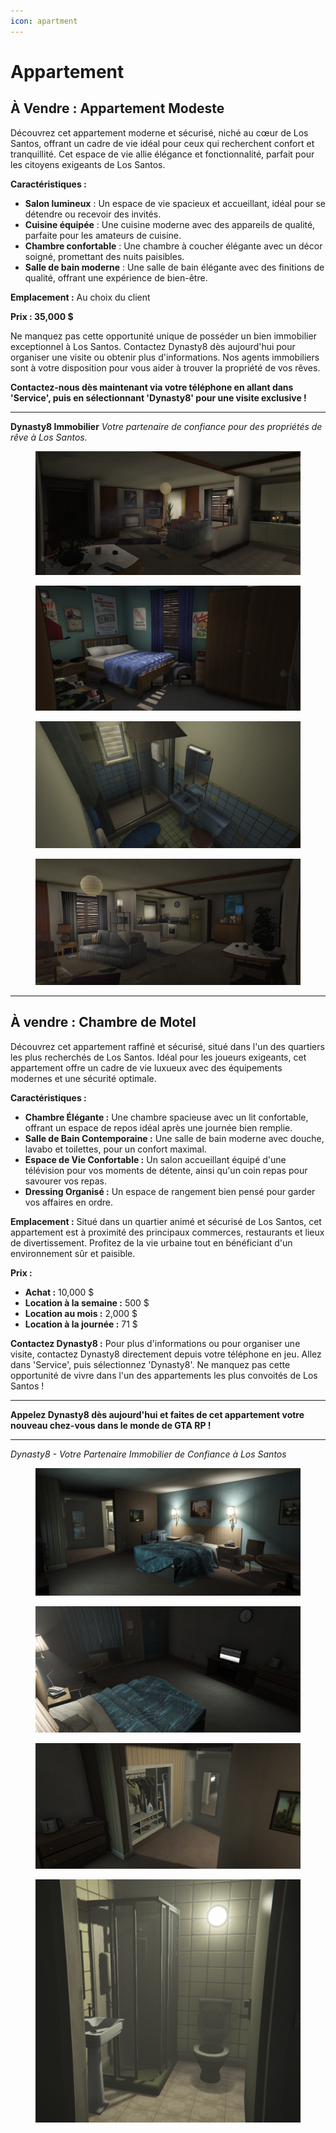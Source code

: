 ```yaml
---
icon: apartment
---
```


# Appartement

## **À Vendre : Appartement Modeste**

Découvrez cet appartement moderne et sécurisé, niché au cœur de Los Santos, offrant un cadre de vie idéal pour ceux qui recherchent confort et tranquillité. Cet espace de vie allie élégance et fonctionnalité, parfait pour les citoyens exigeants de Los Santos.

**Caractéristiques :**

* **Salon lumineux** : Un espace de vie spacieux et accueillant, idéal pour se détendre ou recevoir des invités.
* **Cuisine équipée** : Une cuisine moderne avec des appareils de qualité, parfaite pour les amateurs de cuisine.
* **Chambre confortable** : Une chambre à coucher élégante avec un décor soigné, promettant des nuits paisibles.
* **Salle de bain moderne** : Une salle de bain élégante avec des finitions de qualité, offrant une expérience de bien-être.

**Emplacement :** Au choix du client

**Prix : 35,000 $**

Ne manquez pas cette opportunité unique de posséder un bien immobilier exceptionnel à Los Santos. Contactez Dynasty8 dès aujourd'hui pour organiser une visite ou obtenir plus d'informations. Nos agents immobiliers sont à votre disposition pour vous aider à trouver la propriété de vos rêves.

**Contactez-nous dès maintenant via votre téléphone en allant dans 'Service', puis en sélectionnant 'Dynasty8' pour une visite exclusive !**

***

**Dynasty8 Immobilier** _Votre partenaire de confiance pour des propriétés de rêve à Los Santos._

<div><figure><img src="../.gitbook/assets/appartement-modes-2.png" alt=""><figcaption></figcaption></figure> <figure><img src="../.gitbook/assets/appartement-modes-3.png" alt=""><figcaption></figcaption></figure> <figure><img src="../.gitbook/assets/appartement-modes-4.png" alt=""><figcaption></figcaption></figure> <figure><img src="../.gitbook/assets/appartement-modest-1.png" alt=""><figcaption></figcaption></figure></div>

***

## **À vendre : Chambre de Motel**

Découvrez cet appartement raffiné et sécurisé, situé dans l'un des quartiers les plus recherchés de Los Santos. Idéal pour les joueurs exigeants, cet appartement offre un cadre de vie luxueux avec des équipements modernes et une sécurité optimale.

**Caractéristiques :**
- **Chambre Élégante :** Une chambre spacieuse avec un lit confortable, offrant un espace de repos idéal après une journée bien remplie.
- **Salle de Bain Contemporaine :** Une salle de bain moderne avec douche, lavabo et toilettes, pour un confort maximal.
- **Espace de Vie Confortable :** Un salon accueillant équipé d'une télévision pour vos moments de détente, ainsi qu'un coin repas pour savourer vos repas.
- **Dressing Organisé :** Un espace de rangement bien pensé pour garder vos affaires en ordre.

**Emplacement :**
Situé dans un quartier animé et sécurisé de Los Santos, cet appartement est à proximité des principaux commerces, restaurants et lieux de divertissement. Profitez de la vie urbaine tout en bénéficiant d'un environnement sûr et paisible.

**Prix :**
- **Achat :** 10,000 $
- **Location à la semaine :** 500 $
- **Location au mois :** 2,000 $
- **Location à la journée :** 71 $

**Contactez Dynasty8 :**
Pour plus d'informations ou pour organiser une visite, contactez Dynasty8 directement depuis votre téléphone en jeu. Allez dans 'Service', puis sélectionnez 'Dynasty8'. Ne manquez pas cette opportunité de vivre dans l'un des appartements les plus convoités de Los Santos !

---

**Appelez Dynasty8 dès aujourd'hui et faites de cet appartement votre nouveau chez-vous dans le monde de GTA RP !**

***

_Dynasty8 - Votre Partenaire Immobilier de Confiance à Los Santos_

<div><figure><img src="../.gitbook/assets/motel-1.png" alt=""><figcaption></figcaption></figure> <figure><img src="../.gitbook/assets/motel-2.png" alt=""><figcaption></figcaption></figure> <figure><img src="../.gitbook/assets/motel-3.png" alt=""><figcaption></figcaption></figure> <figure><img src="../.gitbook/assets/motel-4.png" alt=""><figcaption></figcaption></figure></div>
